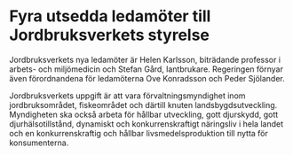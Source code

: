 # Fyra utsedda ledamöter till Jordbruksverkets styrelse

Jordbruksverkets nya ledamöter är Helen Karlsson, biträdande professor i arbets\- och miljömedicin och Stefan Gård, lantbrukare. Regeringen förnyar även förordnandena för ledamöterna Ove Konradsson och Peder Sjölander.

Jordbruksverkets uppgift är att vara förvaltningsmyndighet inom jordbruksområdet, fiskeområdet och därtill knuten landsbygdsutveckling. Myndigheten ska också arbeta för hållbar utveckling, gott djurskydd, gott djurhälsotillstånd, dynamiskt och konkurrenskraftigt näringsliv i hela landet och en konkurrenskraftig och hållbar livsmedelsproduktion till nytta för konsumenterna.
